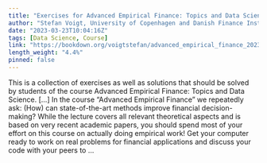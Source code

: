 ```yaml
---
title: "Exercises for Advanced Empirical Finance: Topics and Data Science"
author: "Stefan Voigt, University of Copenhagen and Danish Finance Institute"
date: "2023-03-23T10:04:16Z"
tags: [Data Science, Course]
link: "https://bookdown.org/voigtstefan/advanced_empirical_finance_2023/"
length_weight: "4.4%"
pinned: false
---
```


This is a collection of exercises as well as solutions that should be solved by students of the course Advanced Empirical Finance: Topics and Data Science. [...] In the course “Advanced Empirical Finance” we repeatedly ask: (How) can state-of-the-art methods improve financial decision-making? While the lecture covers all relevant theoretical aspects and is based on very recent academic papers, you should spend most of your effort on this course on actually doing empirical work! Get your computer ready to work on real problems for financial applications and discuss your code with your peers to  ...
